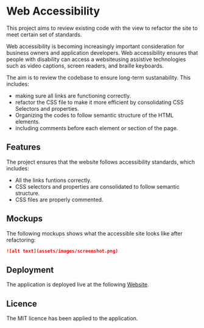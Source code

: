# Web Accessibility

This project aims to review existing code with the view to refactor the site to meet certain set of standards.

Web accessibility is becoming increasingly important consideration for business owners and application developers. Web accessibility ensures that people with disability can access a websiteusing assistive technologies such as video captions, screen readers, and braille keyboards.

The aim is to review the codebase to ensure long-term sustanability. This includes:

-   making sure all links are functioning correctly.
-   refactor the CSS file to make it more efficient by consolidating CSS Selectors and properties.
-   Organizing the codes to follow semantic structure of the HTML elements.
-   including comments before each element or section of the page.

## Features

The project ensures that the website follows accessibility standards, which includes:

-   All the links funtions correctly.
-   CSS selectors and properties are consolidated to follow semantic structure.
-   CSS files are properly commented.

## Mockups

The following mockups shows what the accessible site looks like after refactoring:

```md
![alt text](assets/images/screenshot.png)
```

## Deployment

The application is deployed live at the following [Website](https://duckduckgo.com).

## Licence

The MIT licence has been applied to the application.
